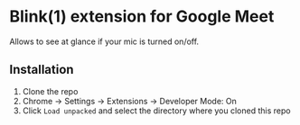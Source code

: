 # Blink(1) extension for Google Meet

Allows to see at glance if your mic is turned on/off.

## Installation

1. Clone the repo
2. Chrome -> Settings -> Extensions -> Developer Mode: On
3. Click `Load unpacked` and select the directory where you cloned this repo
